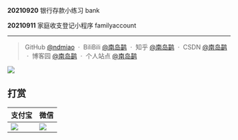 **20210920** 银行存款小练习 bank

**20210911** 家庭收支登记小程序 familyaccount

---
> GitHub [@ndmiao](https://github.com/ndmiao) &nbsp;&middot;&nbsp;
> BiliBili [@南岛鹋](https://space.bilibili.com/260584233) &nbsp;&middot;&nbsp;
> 知乎 [@南岛鹋](https://www.zhihu.com/people/ndmiao) &nbsp;&middot;&nbsp;
> CSDN [@南岛鹋](https://blog.csdn.net/qq_40851534?spm=1010.2135.3001.5343) &nbsp;&middot;&nbsp;
> 博客园 [@南岛鹋](https://www.cnblogs.com/ndmiao) &nbsp;&middot;&nbsp;
> 个人站点 [@南岛鹋](https://www.ndmiao.cn)

![](https://www.ndmiao.cn/follow.png)

## 打赏
| 支付宝                             | 微信                                  |
| ---------------------------------- | ------------------------------------- |
| ![](https://www.ndmiao.cn/pay.png) | ![](https://www.ndmiao.cn/wechat.png) |